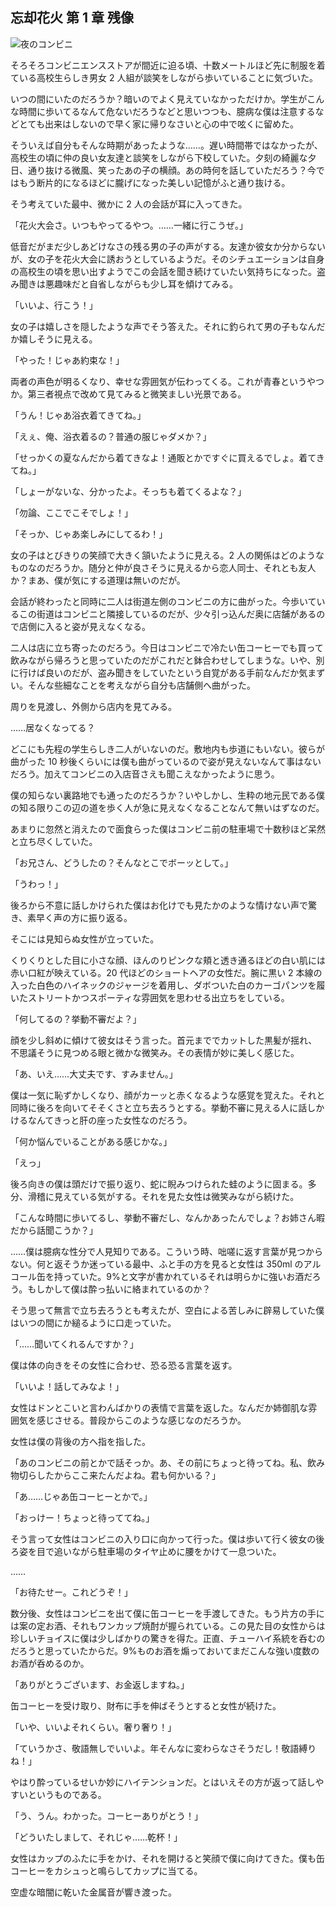 ## 忘却花火 第 1 章 残像

![夜のコンビニ](/images/2.jpg)

そろそろコンビニエンスストアが間近に迫る頃、十数メートルほど先に制服を着ている高校生らしき男女 2 人組が談笑をしながら歩いていることに気づいた。

いつの間にいたのだろうか？暗いのでよく見えていなかっただけか。学生がこんな時間に歩いてるなんて危ないだろうなどと思いつつも、臆病な僕は注意するなどとても出来はしないので早く家に帰りなさいと心の中で呟くに留めた。

そういえば自分もそんな時期があったような……。遅い時間帯ではなかったが、高校生の頃に仲の良い女友達と談笑をしながら下校していた。夕刻の綺麗な夕日、通り抜ける微風、笑ったあの子の横顔。あの時何を話していただろう？今ではもう断片的になるほどに朧げになった美しい記憶がふと通り抜ける。

そう考えていた最中、微かに 2 人の会話が耳に入ってきた。

「花火大会さ。いつもやってるやつ。……一緒に行こうぜ。」

低音だがまだ少しあどけなさの残る男の子の声がする。友達か彼女か分からないが、女の子を花火大会に誘おうとしているようだ。そのシチュエーションは自身の高校生の頃を思い出すようでこの会話を聞き続けていたい気持ちになった。盗み聞きは悪趣味だと自省しながらも少し耳を傾けてみる。

「いいよ、行こう！」

女の子は嬉しさを隠したような声でそう答えた。それに釣られて男の子もなんだか嬉しそうに見える。

「やった！じゃあ約束な！」

両者の声色が明るくなり、幸せな雰囲気が伝わってくる。これが青春というやつか。第三者視点で改めて見てみると微笑ましい光景である。

「うん！じゃあ浴衣着てきてね。」

「えぇ、俺、浴衣着るの？普通の服じゃダメか？」

「せっかくの夏なんだから着てきなよ！通販とかですぐに買えるでしょ。着てきてね。」

「しょーがないな、分かったよ。そっちも着てくるよな？」

「勿論、ここでこそでしょ！」

「そっか、じゃあ楽しみにしてるわ！」

女の子はとびきりの笑顔で大きく頷いたように見える。2 人の関係はどのようなものなのだろうか。随分と仲が良さそうに見えるから恋人同士、それとも友人か？まあ、僕が気にする道理は無いのだが。

会話が終わったと同時に二人は街道左側のコンビニの方に曲がった。今歩いているこの街道はコンビニと隣接しているのだが、少々引っ込んだ奥に店舗があるので店側に入ると姿が見えなくなる。

二人は店に立ち寄ったのだろう。今日はコンビニで冷たい缶コーヒーでも買って飲みながら帰ろうと思っていたのだがこれだと鉢合わせしてしまうな。いや、別に行けば良いのだが、盗み聞きをしていたという自覚がある手前なんだか気まずい。そんな些細なことを考えながら自分も店舗側へ曲がった。

周りを見渡し、外側から店内を見てみる。

……居なくなってる？

どこにも先程の学生らしき二人がいないのだ。敷地内も歩道にもいない。彼らが曲がった 10 秒後くらいには僕も曲がっているので姿が見えないなんて事はないだろう。加えてコンビニの入店音さえも聞こえなかったように思う。

僕の知らない裏路地でも通ったのだろうか？いやしかし、生粋の地元民である僕の知る限りこの辺の道を歩く人が急に見えなくなることなんて無いはずなのだ。

あまりに忽然と消えたので面食らった僕はコンビニ前の駐車場で十数秒ほど呆然と立ち尽くしていた。

「お兄さん、どうしたの？そんなとこでボーッとして。」

「うわっ！」

後ろから不意に話しかけられた僕はお化けでも見たかのような情けない声で驚き、素早く声の方に振り返る。

そこには見知らぬ女性が立っていた。

くりくりとした目に小さな顔、ほんのりピンクな頬と透き通るほどの白い肌には赤い口紅が映えている。20 代ほどのショートヘアの女性だ。腕に黒い 2 本線の入った白色のハイネックのジャージを着用し、ダボついた白のカーゴパンツを履いたストリートかつスポーティな雰囲気を思わせる出立ちをしている。

「何してるの？挙動不審だよ？」

顔を少し斜めに傾けて彼女はそう言った。首元まででカットした黒髪が揺れ、不思議そうに見つめる眼と微かな微笑み。その表情が妙に美しく感じた。

「あ、いえ……大丈夫です、すみません。」

僕は一気に恥ずかしくなり、顔がカーッと赤くなるような感覚を覚えた。それと同時に後ろを向いてそそくさと立ち去ろうとする。挙動不審に見える人に話しかけるなんてきっと肝の座った女性なのだろう。

「何か悩んでいることがある感じかな。」

「えっ」

後ろ向きの僕は頭だけで振り返り、蛇に睨みつけられた蛙のように固まる。多分、滑稽に見えている気がする。それを見た女性は微笑みながら続けた。

「こんな時間に歩いてるし、挙動不審だし、なんかあったんでしょ？お姉さん暇だから話聞こうか？」

……僕は臆病な性分で人見知りである。こういう時、咄嗟に返す言葉が見つからない。何と返そうか迷っている最中、ふと手の方を見ると女性は 350ml のアルコール缶を持っていた。9%と文字が書かれているそれは明らかに強いお酒だろう。もしかして僕は酔っ払いに絡まれているのか？

そう思って無言で立ち去ろうとも考えたが、空白による苦しみに辟易していた僕はいつの間にか縋るように口走っていた。

「……聞いてくれるんですか？」

僕は体の向きをその女性に合わせ、恐る恐る言葉を返す。

「いいよ！話してみなよ！」

女性はドンとこいと言わんばかりの表情で言葉を返した。なんだか姉御肌な雰囲気を感じさせる。普段からこのような感じなのだろうか。

女性は僕の背後の方へ指を指した。

「あのコンビニの前とかで話そっか。あ、その前にちょっと待ってね。私、飲み物切らしたからここ来たんだよね。君も何かいる？」

「あ……じゃあ缶コーヒーとかで。」

「おっけー！ちょっと待っててね。」

そう言って女性はコンビニの入り口に向かって行った。僕は歩いて行く彼女の後ろ姿を目で追いながら駐車場のタイヤ止めに腰をかけて一息ついた。

……

「お待たせー。これどうぞ！」

数分後、女性はコンビニを出て僕に缶コーヒーを手渡してきた。もう片方の手には案の定お酒、それもワンカップ焼酎が握られている。この見た目の女性からは珍しいチョイスに僕は少しばかりの驚きを得た。正直、チューハイ系統を呑むのだろうと思っていたからだ。9%ものお酒を煽っておいてまだこんな強い度数のお酒が呑めるのか。

「ありがとうございます、お金返しますね。」

缶コーヒーを受け取り、財布に手を伸ばそうとすると女性が続けた。

「いや、いいよそれくらい。奢り奢り！」

「ていうかさ、敬語無しでいいよ。年そんなに変わらなさそうだし！敬語縛りね！」

やはり酔っているせいか妙にハイテンションだ。とはいえその方が返って話しやすいというものである。

「う、うん。わかった。コーヒーありがとう！」

「どういたしまして、それじゃ……乾杯！」

女性はカップのふたに手をかけ、それを開けると笑顔で僕に向けてきた。僕も缶コーヒーをカシュっと鳴らしてカップに当てる。

空虚な暗闇に乾いた金属音が響き渡った。
